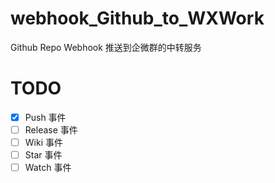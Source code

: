 # webhook_Github_to_WXWork
Github Repo Webhook 推送到企微群的中转服务

# TODO

- [x] Push 事件
- [ ] Release 事件
- [ ] Wiki 事件
- [ ] Star 事件
- [ ] Watch 事件
